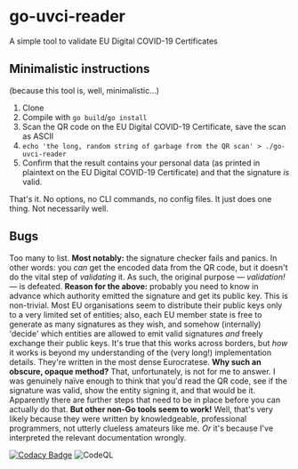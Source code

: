 # go-uvci-reader
A simple tool to validate EU Digital COVID-19 Certificates

## Minimalistic instructions

(because this tool is, well, minimalistic...)

1. Clone
2. Compile with `go build`/`go install`
3. Scan the QR code on the EU Digital COVID-19 Certificate, save the scan as ASCII
4. `echo 'the long, random string of garbage from the QR scan' > ./go-uvci-reader`
5. Confirm that the result contains your personal data (as printed in plaintext on the EU Digital COVID-19 Certificate) and that the signature _is_ valid.

That's it. No options, no CLI commands, no config files. It just does one thing. Not necessarily well.

## Bugs

Too many to list.
**Most notably:** the signature checker fails and panics. In other words: you _can_ get the encoded data from the QR code, but it doesn't do the vital step of _validating_ it. As such, the original purpose — _validation!_ — is defeated.
**Reason for the above:** probably you need to know in advance which authority emitted the signature and get its public key. This is non-trivial. Most EU organisations seem to distribute their public keys only to a very limited set of entities; also, each EU member state is free to generate as many signatures as they wish, and somehow (internally) 'decide' which entities are allowed to emit valid signatures _and_ freely exchange their public keys. It's true that this works across borders, but _how_ it works is beyond my understanding of the (very long!) implementation details. They're written in the most dense Eurocratese.
**Why such an obscure, opaque method?** That, unfortunately, is not for me to answer. I was genuinely naïve enough to think that you'd read the QR code, see if the signature was valid, show the entity signing it, and that would be it. Apparently there are further steps that need to be in place before you can actually do that.
**But other non-Go tools seem to work!** Well, that's very likely because they were written by knowledgeable, professional programmers, not utterly clueless amateurs like me. _Or_ it's because I've interpreted the relevant documentation wrongly.

[![Codacy Badge](https://app.codacy.com/project/badge/Grade/e42ead2d0ade40f0a30dab46ac2c0625)](https://www.codacy.com/gh/GwynethLlewelyn/go-uvci-reader/dashboard?utm_source=github.com&amp;utm_medium=referral&amp;utm_content=GwynethLlewelyn/go-uvci-reader&amp;utm_campaign=Badge_Grade)
![CodeQL](https://github.com/GwynethLlewelyn/go-uvci-reader/workflows/CodeQL/badge.svg)
